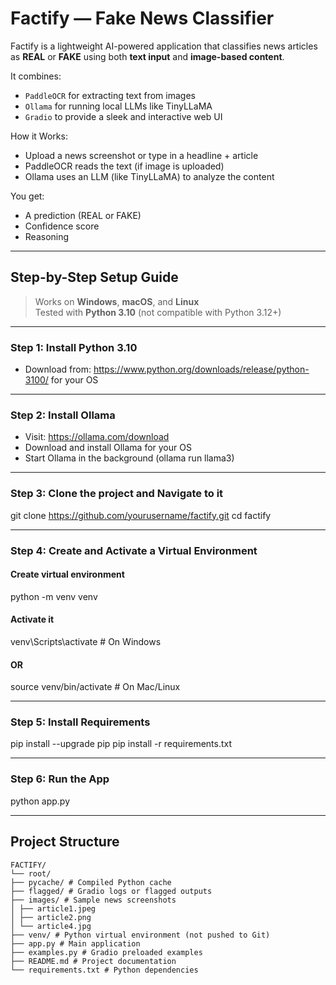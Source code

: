 # Factify — Fake News Classifier

Factify is a lightweight AI-powered application that classifies news articles as **REAL** or **FAKE** using both **text input** and **image-based content**.

It combines:
- `PaddleOCR` for extracting text from images
- `Ollama` for running local LLMs like TinyLLaMA
- `Gradio` to provide a sleek and interactive web UI

How it Works:

- Upload a news screenshot or type in a headline + article
- PaddleOCR reads the text (if image is uploaded)
- Ollama uses an LLM (like TinyLLaMA) to analyze the content

You get:

- A prediction (REAL or FAKE)
- Confidence score
- Reasoning

---

## Step-by-Step Setup Guide

> Works on **Windows**, **macOS**, and **Linux**  
> Tested with **Python 3.10** (not compatible with Python 3.12+)

---

### Step 1: Install Python 3.10

- Download from: https://www.python.org/downloads/release/python-3100/ for your OS

---

### Step 2: Install Ollama

- Visit: https://ollama.com/download
- Download and install Ollama for your OS
- Start Ollama in the background (ollama run llama3)

---

### Step 3: Clone the project and Navigate to it
git clone https://github.com/yourusername/factify.git
cd factify

---

### Step 4: Create and Activate a Virtual Environment

#### Create virtual environment
python -m venv venv

#### Activate it
venv\Scripts\activate         # On Windows
#### OR
source venv/bin/activate      # On Mac/Linux

---

### Step 5: Install Requirements
pip install --upgrade pip
pip install -r requirements.txt

---

### Step 6: Run the App
python app.py

---

## Project Structure
```
FACTIFY/
└── root/
├── pycache/ # Compiled Python cache
├── flagged/ # Gradio logs or flagged outputs
├── images/ # Sample news screenshots
│ ├── article1.jpeg
│ ├── article2.png
│ └── article4.jpg
├── venv/ # Python virtual environment (not pushed to Git)
├── app.py # Main application
├── examples.py # Gradio preloaded examples
├── README.md # Project documentation
└── requirements.txt # Python dependencies
```
